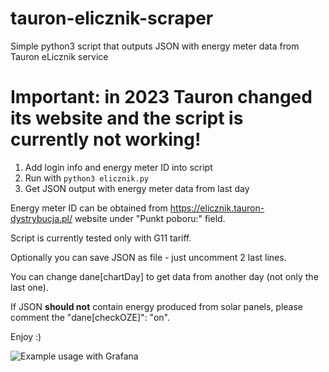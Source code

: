 # tauron-elicznik-scraper
Simple python3 script that outputs JSON with energy meter data from Tauron eLicznik service


# **Important: in 2023 Tauron changed its website and the script is currently not working!**



1. Add login info and energy meter ID into script
2. Run with ```python3 elicznik.py```
3. Get JSON output with energy meter data from last day

Energy meter ID can be obtained from https://elicznik.tauron-dystrybucja.pl/ website under "Punkt poboru:" field.

Script is currently tested only with G11 tariff.

Optionally you can save JSON as file - just uncomment 2 last lines.

You can change dane[chartDay] to get data from another day (not only the last one).

If JSON **should not** contain energy produced from solar panels, please comment the "dane[checkOZE]": "on".

Enjoy :)

![Example usage with Grafana](https://i.imgur.com/vueg6uj.png)
